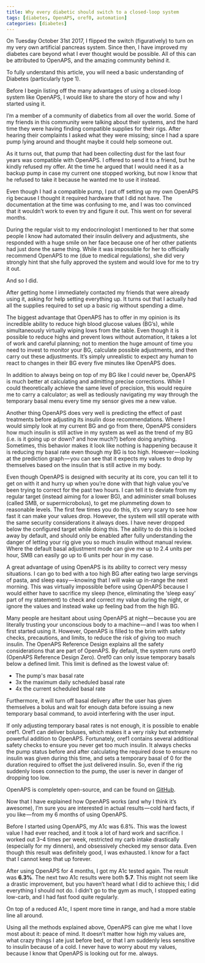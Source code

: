 ```yaml
---
title: Why every diabetic should switch to a closed-loop system
tags: [diabetes, OpenAPS, oref0, automation]
categories: [diabetes]
---
```


On Tuesday October 31st 2017, I flipped the switch (figuratively) to turn on my very own artificial pancreas system.
Since then, I have improved my diabetes care beyond what I ever thought would be possible.
All of this can be attributed to OpenAPS, and the amazing community behind it.

To fully understand this article, you will need a basic understanding of Diabetes (particularly type 1).

Before I begin listing off the many advantages of using a closed-loop system like OpenAPS, I would like to share the story of how and why I started using it.

I’m a member of a community of diabetics from all over the world.
Some of my friends in this community were talking about their systems, and the hard time they were having finding compatible supplies for their rigs.
After hearing their complaints I asked what they were missing; since I had a spare pump lying around and thought maybe it could help someone out.

As it turns out, that pump that had been collecting dust for the last four years was compatible with OpenAPS.
I offered to send it to a friend, but he kindly refused my offer.
At the time he argued that I would need it as a backup pump in case my current one stopped working, but now I know that he refused to take it because he wanted me to use it instead.

Even though I had a compatible pump, I put off setting up my own OpenAPS rig because I thought it required hardware that I did not have.
The documentation at the time was confusing to me, and I was too convinced that it wouldn’t work to even try and figure it out.
This went on for several months.

During the regular visit to my endocrinologist I mentioned to her that some people I know had automated their insulin delivery and adjustments, she responded with a huge smile on her face because one of her other patients had just done the same thing.
While it was impossible for her to officially recommend OpenAPS to me (due to medical regulations), she did very strongly hint that she fully approved the system and would love for me to try it out.

And so I did.

After getting home I immediately contacted my friends that were already using it, asking for help setting everything up.
It turns out that I actually had all the supplies required to set up a basic rig without spending a dime.

The biggest advantage that OpenAPS has to offer in my opinion is its incredible ability to reduce high blood glucose values (BG’s), while simultaneously virtually wiping lows from the table.
Even though it is possible to reduce highs and prevent lows without automation, it takes a lot of work and careful planning; not to mention the huge amount of time you need to invest to monitor your BG, calculate possible adjustments, and then carry out these adjustments.
It’s simply unrealistic to expect any human to react to changes in their BG every five minutes like OpenAPS does.

In addition to always being on top of my BG like I could never be, OpenAPS is much better at calculating and admitting precise corrections.
While I could theoretically achieve the same level of precision, this would require me to carry a calculator; as well as tediously navigating my way through the temporary basal menu every time my sensor gives me a new value.

Another thing OpenAPS does very well is predicting the effect of past treatments before adjusting its insulin dose recommendations.
Where I would simply look at my current BG and go from there, OpenAPS considers how much insulin is still active in my system as well as the trend of my BG (i.e.
is it going up or down? and how much?) before doing anything.
Sometimes, this behavior makes it look like nothing is happening because it is reducing my basal rate even though my BG is too high.
However — looking at the prediction graph — you can see that it expects my values to drop by themselves based on the insulin that is still active in my body.

Even though OpenAPS is designed with security at its core, you can tell it to get on with it and hurry up when you’re done with that high value you’ve been trying to correct for the past two hours.
I can tell it to deviate from my regular target (instead aiming for a lower BG), and administer small boluses (called SMB, or supermicrobolus), to get me plummeting down to reasonable levels.
The first few times you do this, it’s very scary to see how fast it can make your values drop.
However, the system will still operate with the same security considerations it always does.
I have never dropped below the configured target while doing this.
The ability to do this is locked away by default, and should only be enabled after fully understanding the danger of letting your rig give you so much insulin without manual review.
Where the default basal adjustment mode can give me up to 2.4 units per hour, SMB can easily go up to 6 units per hour in my case.

A great advantage of using OpenAPS is its ability to correct very messy situations.
I can go to bed with a too high BG after eating two large servings of pasta, and sleep easy — knowing that I will wake up in-range the next morning.
This was virtually impossible before using OpenAPS because I would either have to sacrifice my sleep (hence, eliminating the ‘sleep easy’ part of my statement) to check and correct my value during the night, or ignore the values and instead wake up feeling bad from the high BG.

Many people are hesitant about using OpenAPS at night — because you are literally trusting your unconscious body to a machine — and I was too when I first started using it.
However, OpenAPS is filled to the brim with safety checks, precautions, and limits, to reduce the risk of giving too much insulin.
The OpenAPS Reference Design explains all the safety considerations that are part of OpenAPS.
By default, the system runs oref0 (OpenAPS Reference Design Zero).
Oref0 can only issue temporary basals below a defined limit.
This limit is defined as the lowest value of:

* The pump's max basal rate
* 3x the maximum daily scheduled basal rate
* 4x the current scheduled basal rate

Furthermore, it will turn off basal delivery after the user has given themselves a bolus and wait for enough data before issuing a new temporary basal command, to avoid interfering with the user input.

If only adjusting temporary basal rates is not enough, it is possible to enable oref1.
Oref1 can deliver boluses, which makes it a very risky but extremely powerful addition to OpenAPS.
Fortunately, oref1 contains several additional safety checks to ensure you never get too much insulin.
It always checks the pump status before and after calculating the required dose to ensure no insulin was given during this time, and sets a temporary basal of 0 for the duration required to offset the just delivered insulin.
So, even if the rig suddenly loses connection to the pump, the user is never in danger of dropping too low.

OpenAPS is completely open-source, and can be found on [GitHub](https://github.com/openaps/oref0).

Now that I have explained how OpenAPS works (and why I think it’s awesome), I’m sure you are interested in actual results — cold hard facts, if you like — from my 6 months of using OpenAPS.

Before I started using OpenAPS, my A1c was 6.8%.
This was the lowest value I had ever reached, and it took a lot of hard work and sacrifice.
I worked out 3–4 times per week, restricted my carb intake drastically (especially for my dinners), and obsessively checked my sensor data.
Even though this result was definitely good, I was exhausted.
I know for a fact that I cannot keep that up forever.

After using OpenAPS for 4 months, I got my A1c tested again.
The result was **6.3%**.
The next two A1c results were both **5.7**.
This might not seem like a drastic improvement, but you haven’t heard what I did to achieve this; I did everything I should not do.
I didn’t go to the gym as much, I stopped eating low-carb, and I had fast food quite regularly.

On top of a reduced A1c, I spent more time in range, and had a more stable line all around.

Using all the methods explained above, OpenAPS can give me what I love most about it: peace of mind.
It doesn’t matter how high my values are, what crazy things I ate just before bed, or that I am suddenly less sensitive to insulin because of a cold.
I never have to worry about my values, because I know that OpenAPS is looking out for me.
always.
